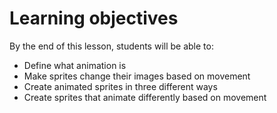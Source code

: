 # Learning objectives

By the end of this lesson, students will be able to:

- Define what animation is
- Make sprites change their images based on movement
- Create animated sprites in three different ways
- Create sprites that animate differently based on movement
